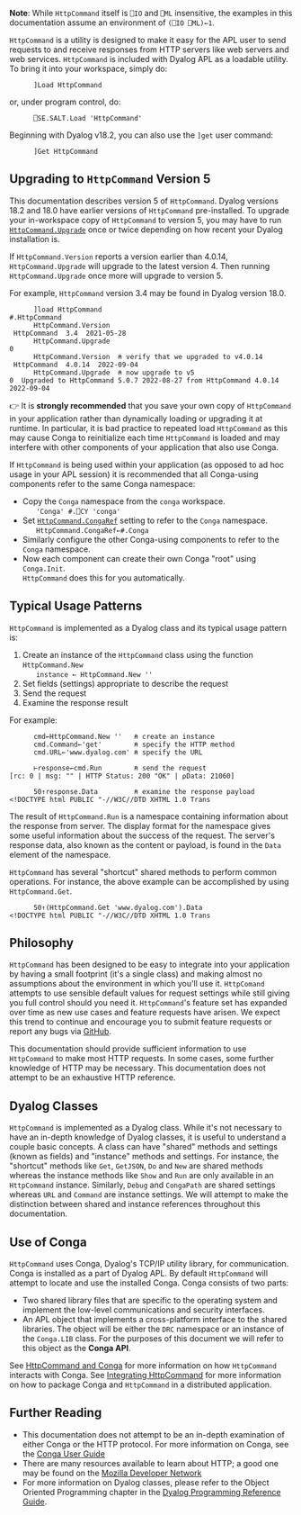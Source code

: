 
__Note__: While `HttpCommand` itself is `⎕IO` and `⎕ML` insensitive, the examples in this documentation assume an environment of `(⎕IO ⎕ML)←1`.

`HttpCommand` is a utility is designed to make it easy for the APL user to send requests to and receive responses from HTTP servers like web servers and web services. `HttpCommand` is included with Dyalog APL as a loadable utility. To bring it into your workspace, simply do:
```APL
      ]Load HttpCommand
```
or, under program control, do:
```APL
      ⎕SE.SALT.Load 'HttpCommand' 
```
Beginning with Dyalog v18.2, you can also use the `]get` user command:
```APL
      ]Get HttpCommand
```

## Upgrading to `HttpCommand` Version 5
This documentation describes version 5 of `HttpCommand`.  Dyalog versions 18.2 and 18.0 have earlier versions of `HttpCommand` pre-installed. To upgrade your in-workspace copy of `HttpCommand` to version 5, you may have to run [`HttpCommand.Upgrade`](./misc-methods.md#upgrade) once or twice depending on how recent your Dyalog installation is.

If `HttpCommand.Version` reports a version earlier than 4.0.14, `HttpCommand.Upgrade` will upgrade to the latest version 4. Then running `HttpCommand.Upgrade` once more will upgrade to version 5.

For example, `HttpCommand` version 3.4 may be found in Dyalog version 18.0.
```
      ]load HttpCommand
#.HttpCommand
      HttpCommand.Version
 HttpCommand  3.4  2021-05-28 
      HttpCommand.Upgrade
0   
      HttpCommand.Version  ⍝ verify that we upgraded to v4.0.14
 HttpCommand  4.0.14  2022-09-04 
      HttpCommand.Upgrade  ⍝ now upgrade to v5
0  Upgraded to HttpCommand 5.0.7 2022-08-27 from HttpCommand 4.0.14 2022-09-04 
```

:point_right: It is **strongly recommended** that you save your own copy of `HttpCommand` in your application rather than dynamically loading or upgrading it at runtime. In particular, it is bad practice to repeated load `HttpCommand` as this may cause Conga to  reinitialize each time `HttpCommand` is loaded and may interfere with other components of your application that also use Conga.  


If `HttpCommand` is being used within your application (as opposed to ad hoc usage in your APL session) it is recommended that all Conga-using components refer to the same Conga namespace:

* Copy the `Conga` namespace from the `conga` workspace.</br>
    &nbsp;&nbsp;&nbsp;&nbsp;&nbsp;&nbsp;`'Conga' #.⎕CY 'conga'`
* Set [`HttpCommand.CongaRef`](conga.md#overriding-default-locations) setting to refer to the `Conga` namespace.</br>
    &nbsp;&nbsp;&nbsp;&nbsp;&nbsp;&nbsp;`HttpCommand.CongaRef←#.Conga`  
* Similarly configure the other Conga-using components to refer to the `Conga` namespace.
* Now each component can create their own Conga "root" using `Conga.Init`.<br/>`HttpCommand` does this for you automatically.

## Typical Usage Patterns

`HttpCommand` is implemented as a Dyalog class and its typical usage pattern is:

1. Create an instance of the `HttpCommand` class using the function `HttpCommand.New`<br/>
&nbsp;&nbsp;&nbsp;&nbsp;&nbsp;&nbsp;`instance ← HttpCommand.New ''`
1. Set fields (settings) appropriate to describe the request
1. Send the request
1. Examine the response result

For example:
```APL
      cmd←HttpCommand.New ''   ⍝ create an instance
      cmd.Command←'get'        ⍝ specify the HTTP method 
      cmd.URL←'www.dyalog.com' ⍝ specify the URL

      ⊢response←cmd.Run        ⍝ send the request
[rc: 0 | msg: "" | HTTP Status: 200 "OK" | ⍴Data: 21060]

      50↑response.Data         ⍝ examine the response payload
<!DOCTYPE html PUBLIC "-//W3C//DTD XHTML 1.0 Trans      
```
The result of `HttpCommand.Run` is a namespace containing information about the response from server.  The display format for the namespace gives some useful information about the success of the request.  The server's response data, also known as the content or payload, is found in the `Data` element of the namespace.

`HttpCommand` has several "shortcut" shared methods to perform common operations. For instance, the above example can be accomplished by using `HttpCommand.Get`.

```APL
      50↑(HttpCommand.Get 'www.dyalog.com').Data
<!DOCTYPE html PUBLIC "-//W3C//DTD XHTML 1.0 Trans      
```
## Philosophy
`HttpCommand` has been designed to be easy to integrate into your application by having a small footprint (it's a single class) and making almost no assumptions about the environment in which you'll use it. `HttpComand` attempts to use sensible default values for request settings while still giving you full control should you need it.  `HttpCommand`'s feature set has expanded over time as new use cases and feature requests have arisen. We expect this trend to continue and encourage you to submit feature requests or report any bugs via [GitHub](https://github.com/Dyalog/HttpCommand/issues).

This documentation should provide sufficient information to use `HttpCommand` to make most HTTP requests. In some cases, some further knowledge of HTTP may be necessary. This documentation does not attempt to be an exhaustive HTTP reference.

## Dyalog Classes
`HttpCommand` is implemented as a Dyalog class. While it's not necessary to have an in-depth knowledge of Dyalog classes, it is useful to understand a couple basic concepts. A class can have "shared" methods and settings (known as fields) and "instance" methods and settings. For instance, the "shortcut" methods like `Get`, `GetJSON`, `Do` and `New` are shared methods whereas the instance methods like `Show` and `Run` are only available in an `HttpCommand` instance. Similarly, `Debug` and `CongaPath` are shared settings whereas `URL` and `Command` are instance settings. We will attempt to make the distinction between shared and instance references throughout this documentation.

## Use of Conga
`HttpCommand` uses Conga, Dyalog's TCP/IP utility library, for communication. Conga is installed as a part of Dyalog APL. By default `HttpCommand` will attempt to locate and use the installed Conga.  Conga consists of two parts:

* Two shared library files that are specific to the operating system and implement the low-level communications and security interfaces.
* An APL object that implements a cross-platform interface to the shared libraries.  The object will be either the `DRC` namespace or an instance of the `Conga.LIB` class. For the purposes of this document we will refer to this object as the __Conga API__.

See [HttpCommand and Conga](./conga.md) for more information on how `HttpCommand` interacts with Conga.  See [Integrating HttpCommand](./integrating.md) for more information on how to package Conga and `HttpCommand` in a distributed application. 

## Further Reading
* This documentation does not attempt to be an in-depth examination of either Conga or the HTTP protocol. For more information on Conga, see the [Conga User Guide](https://docs.dyalog.com/latest/Conga%20User%20Guide.pdf)
* There are many resources available to learn about HTTP; a good one may be found on the [Mozilla Developer Network](https://developer.mozilla.org/en-US/docs/Web/HTTP)
* For more information on Dyalog classes, please refer to the Object Oriented Programming chapter in the [Dyalog Programming Reference Guide](https://docs.dyalog.com/latest/Dyalog%20Programming%20Reference%20Guide.pdf). 